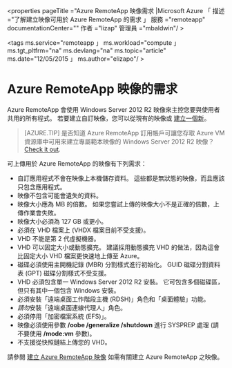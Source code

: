<properties
    pageTitle ="Azure RemoteApp 映像需求 |Microsoft Azure 「
    描述 ="了解建立映像可用於 Azure RemoteApp 的需求 」
    服務 ="remoteapp"
    documentationCenter=""
    作者 ="lizap"
    管理員 ="mbaldwin"/ >

<tags
    ms.service="remoteapp 」
    ms.workload="compute 」
    ms.tgt_pltfrm="na"
    ms.devlang="na"
    ms.topic="article"
    ms.date="12/05/2015 」
    ms.author="elizapo"/ >



# Azure RemoteApp 映像的需求

Azure RemoteApp 會使用 Windows Server 2012 R2 映像來主控您要與使用者共用的所有程式。 若要建立自訂映像，您可以從現有的映像或 [建立一個新](remoteapp-create-custom-image.md)。
> [AZURE.TIP] 是否知道 Azure RemoteApp 訂用帳戶可讓您存取 Azure VM 資源庫中可用來建立專屬範本映像的 Windows Server 2012 R2 映像？ [Check it out](remoteapp-image-on-azurevm.md).  


可上傳用於 Azure RemoteApp 的映像有下列需求：


- 自訂應用程式不會在映像上本機儲存資料。 這些都是無狀態的映像，而且應該只包含應用程式。
- 映像不包含可能會遺失的資料。
- 映像大小應為 MB 的倍數。 如果您嘗試上傳的映像大小不是正確的倍數，上傳作業會失敗。
- 映像大小必須為 127 GB 或更小。
- 必須在 VHD 檔案上 (VHDX 檔案目前不受支援)。
- VHD 不能是第 2 代虛擬機器。
- VHD 可以固定大小或動態擴充。 建議採用動態擴充 VHD 的做法，因為這會比固定大小 VHD 檔案更快速地上傳至 Azure。
- 磁碟必須使用主開機記錄 (MBR) 分割樣式進行初始化。 GUID 磁碟分割資料表 (GPT) 磁碟分割樣式不受支援。
- VHD 必須包含單一 Windows Server 2012 R2 安裝。 它可包含多個磁碟區，但只有其中一個包含 Windows 安裝。
- 必須安裝「遠端桌面工作階段主機 (RDSH)」角色和「桌面體驗」功能。
- *請勿*安裝「遠端桌面連線代理人」角色。
- 必須停用「加密檔案系統 (EFS)」。
- 映像必須使用參數 **/oobe /generalize /shutdown** 進行 SYSPREP 處理 (請不要使用 **/mode:vm** 參數)。
- 不支援從快照鏈結上傳您的 VHD。

請參閱 [建立 Azure RemoteApp 映像](remoteapp-imageoptions.md) 如需有關建立 Azure RemoteApp 之映像。





